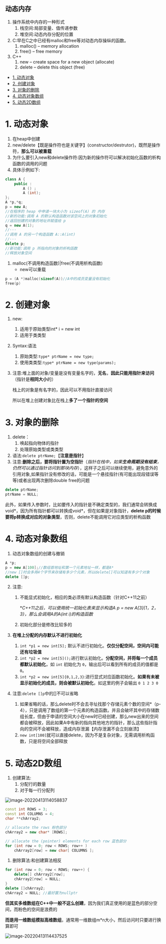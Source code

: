 动态内存
---
1. 操作系统中内存的一种形式
    1. 栈空间:局部变量、值传递参数
    2. 堆空间:动态内存分配的位置
2. C:早在C之中已经有malloc和free等对动态内存操纵的函数。
    1. malloc() – memory allocation
    2. free() – free memory
3. C++
    1. new – create space for a new object (allocate)
    2. delete – delete this object (free)

<!-- TOC -->

- [1. 动态对象](#1-动态对象)
- [2. 创建对象](#2-创建对象)
- [3. 对象的删除](#3-对象的删除)
- [4. 动态对象数组](#4-动态对象数组)
- [5. 动态2D数组](#5-动态2d数组)

<!-- /TOC -->

# 1. 动态对象
1. 在heap中创建
2. new/delete【既是操作符也是关键字】(constructor/destrutor)，既然是操作符，**那么可以被重载**
3. 为什么要引入new和delete操作符:因为新的操作符可以解决初始化函数的析构函数的调用的问题
4. 具体示例如下:

```c++
class A {
    public :
        A () ;
        A (int);
};
A *p,*q;
p = new A;     
//在程序的 heap 中申请一块大小为 sizeof(A) 的 内存
//新的功能:调用 A 的默认构造函数对该空间上的对象初始化
//返回创建的对象的地址并赋值给 p
q = new A(1);
//···
//调用 A 的另一个构造函数 A::A(int)
//···
delete p;
//新功能:调用 p 所指向的对象的析构函数
//释放对象空间
```
1. malloc(不调用构造函数)|free(不调用析构函数)
    + new可以重载
```c++
p = (A *)malloc(sizeof(A))//A中的成员变量没有初始化
free(p)
```

# 2. 创建对象
1. new:
    1. 适用于原始类型int* i = new int
    2. 适用于类类型
    
2. Syntax:语法
    1. 原始类型:`type* ptrName = new type;`
    2. 使用类类型:`type* ptrName = new type(params);`
    
3. 注意:堆上面的对象/变量是没有变量名字的，**无名**，**因此只能用指针来访问**（指针是**相同大小**的）

    栈上的对象是有名字的，因此可以不用指针直接访问

    所以在堆上创建对象比在栈上**多了一个指针的空间**

# 3. 对象的删除
1. delete：
    1. 唤起指向物体的指针
    2. 处理原始类型或类类型
2. 语法:`delete ptrName;`【**注意是指针**】
3. 注意:**删除之后，要将指针置为空指针**（*指针在栈中，如果**生命周期没有结束**，仍然可以通过指针访问到那块内存*），这样子之后可以继续使用，避免意外的引用对象,如果指针没有修改的话，可能是一个悬挂指针(有可能出现段错误等等)或者出现两次删除double free的问题
```c++
delete ptrName;
ptrName = NULL;
```

此外，如果传入参数时，比如要传入的指针是不确定类型的，我们通常会转换成void*，因为所有指针都可以转换成void\*，但在如果是对象指针，**delete p的时候要将p转换成对应的对象类型**，否则，delete不能调用它对应类型的析构函数

# 4. 动态对象数组

1. 动态对象数组的创建与撤销
```c++
A *p;
p = new A[100];//数组首地址和第一个元素地址一样，都是A*
//new []时会多用4个字节来存储有多少个元素，所以delete[]可以知道有多少个对象
delete []p;
```
2. 注意:
    1. 不能显式初始化，相应的类必须有默认构造函数（针对C++11之前）
    
       **C++11之后，可以使用统一初始化表来显示构造A *p = new A[3]{1，2，3}，那么会调用A的A(int i)的构造函数**
    
    2. 初始化部分是修改比较多的
3. **在堆上分配的内存默认不进行初始化**
   
   1. `int *p1 = new int[5];` 默认不进行初始化。**仅仅分配空间，空间内可能还有垃圾值**
   2. `int *p2 = new int[5]();`进行默认初始化。**分配空间，并将每一个成员都默认初始化**，如 `int` 初始化为 `0`，输出后可以看到所有的成员的值都是 `0`。
   3. `int *p2 = new int[5]{0,1,2,3}`:进行显式对应函数初始化。**如果有未被显示初始化的成员，则会被默认初始化**，如这里的例子会输出 `0 1 2 3 0`
4. 注意:`delete []p`中的[]不可以省略
   1. 如果省略的话，那么delete时不会去寻址找那个存储元素个数的空间*（p-4），只是调用了数组的第一个元素的构造函数。并且会破坏其中的存储数组长度，但由于申请的空间大小在new时已经创建，那么new出来的空间都会被释放，因此如果A中有新的指向其他地方的指针，那么这些指针指向的空间不会被释放，造成内存泄漏【内存泄漏不会立刻崩溃】
   2. `new int[100]`就可以直接delete，因为不是复杂对象，无需调用析构函数，只是将空间全部释放

# 5. 动态2D数组
1. 创建算法:
    1. 分配行的数量
    2. 对于每一行分配列

![image-20220413114058837](https://screen-shot.obs.cn-north-4.myhuaweicloud.com/image-20220413114058837.png)

```c++
const int ROWS = 3;
const int COLUMNS = 4;
char **chArray2;

// allocate the rows 粉色部分
chArray2 = new char* [ROWS];

// allocate the (pointer) elements for each row 蓝色部分
for (int row = 0; row < ROWS; row++ )
    chArray2[row] = new char[ COLUMNS ];
```

1. 删除算法:和创建算法相反

```c++
for (int row = 0; row < ROWS; row++) {
    delete[] chArray2[row];
    chArray2[row] = NULL;
}
delete []chArray2;
chArray2 = NULL; //最好置为nullptr
```

**但其实多维数组在C++中一般不这么创建**，因为我们真正使用的是蓝色的部分空间，而粉色的空间是浪费的

**而是用一维数组模拟高维数组**，通常用一维数组m*n大小，然后访问时只要进行换算即可

![image-20220413114437525](https://screen-shot.obs.cn-north-4.myhuaweicloud.com/image-20220413114437525.png)

